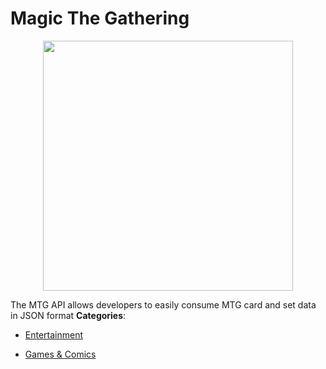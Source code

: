 # Magic The Gathering

<p align="center">
    <img width="400" src="https://raw.githubusercontent.com/awesome-apis/awesome-apis/apis/magic-the-gathering/logo_256x256.png" />
</p>


The MTG API allows developers to easily consume MTG card and set data in JSON format
**Categories**:

- [Entertainment](https://github/awesome-apis/awesome-apis#entertainment)

- [Games & Comics](https://github/awesome-apis/awesome-apis#games-and-comics)



